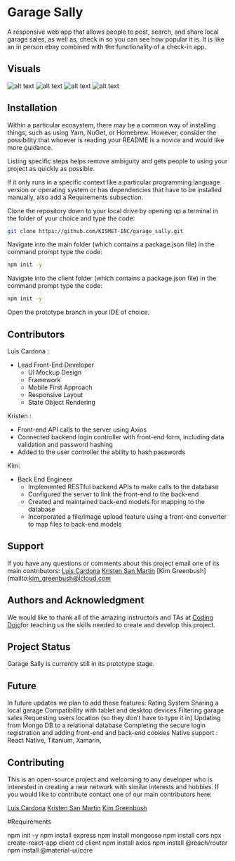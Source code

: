 
# Garage Sally
A responsive web app that allows people to post, search, and share local garage sales, as well as, check in so you can see how popular it is. It is like an in person ebay combined with the functionality of a check-in app.


## Visuals


![alt text](/readme_images/garage_sally_01.jpg)
![alt text](/readme_images/garage_sally_02.jpg)
![alt text](/readme_images/garage_sally_03.jpg)
![alt text](/readme_images/garage_sally_05.jpg)


## Installation

Within a particular ecosystem, there may be a common way of installing things, such as using Yarn, NuGet, or Homebrew. However, consider the possibility that whoever is reading your README is a novice and would like more guidance. 

Listing specific steps helps remove ambiguity and gets people to using your project as quickly as possible. 

If it only runs in a specific context like a particular programming language version or operating system or has dependencies that have to be installed manually, also add a Requirements subsection.

Clone the repository down to your local drive by opening up a terminal in the folder of your choice and type the code: 

```bash
git clone https://github.com/KISMET-INC/garage_sally.git
```

Navigate into the main folder (which contains a package.json file) 
in the command prompt type the code:

```bash
npm init -y
````

Navigate into the client folder (which contains a package.json file) in the command prompt type the code:

```bash
npm init -y
````

Open the prototype branch in your IDE of choice.

## Contributors

Luis Cardona :  
- Lead Front-End Developer
	- UI Mockup Design
	- Framework
	- Mobile First Approach 
	- Responsive Layout
	- State Object Rendering

Kristen : 
- Front-end API calls to the server using Axios
- Connected backend login controller with front-end form, including data validation and password hashing
- Added to the user controller the ability to hash passwords

Kim: 
- Back End Engineer
	- Implemented RESTful backend APIs to make calls to the database 
	- Configured the server to link the front-end to the back-end
	- Created and maintained back-end models for mapping to the database
	- Incorporated a file/image upload feature using a front-end converter to map files to back-end models

## Support

If you have any questions or comments about this project email one of its main contributors:
[Luis Cardona](mailto:cardona-luis@outlook.com)
[Kristen San Martin](mailto:kmoreland909@gmail.com)
[Kim Greenbush](mailto:kim_greenbush@icloud.com




## Authors and Acknowledgment
We would like to thank all of the amazing instructors and TAs at [Coding Dojo](https://www.codingdojo.com)for teaching us the skills needed to create and develop this project.

## Project Status
Garage Sally is currently still in its prototype stage.

## Future
In future updates we plan to add these features:
Rating System
Sharing a local garage
Compatibility with tablet and desktop devices
Filtering garage sales
Requesting users location (so they don’t have to type it in)
Updating from Mongo DB to a relational database
Completing the secure login  registration and adding front-end and back-end cookies
Native support : React Native, Titanium, Xamarin, 

## Contributing
This is an open-source project and welcoming to any developer who is interested in creating a new network with similar interests and hobbies. If you would like to contribute contact one of our main contributors here:

[Luis Cardona](mailto:cardona-luis@outlook.com)
[Kristen San Martin](mailto:kmoreland909@gmail.com)
[Kim Greenbush](mailto:kim_greenbush@icloud.com)


#Requirements 

npm init -y
npm install express
npm install mongoose
npm install cors
npx create-react-app client
cd client
npm install axios
npm install @reach/router
npm install @material-ui/core
